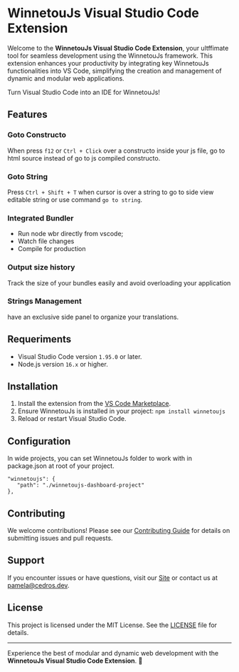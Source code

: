 # WinnetouJs Visual Studio Code Extension

Welcome to the **WinnetouJs Visual Studio Code Extension**, your ultffimate tool for seamless development using the WinnetouJs framework. This extension enhances your productivity by integrating key WinnetouJs functionalities into VS Code, simplifying the creation and management of dynamic and modular web applications.

Turn Visual Studio Code into an IDE for WinnetouJs!

## Features

### Goto Constructo

When press `f12` or `Ctrl + Click` over a constructo inside your js file, go to html source instead of go to js compiled constructo.

### Goto String

Press `Ctrl + Shift + T` when cursor is over a string to go to side view editable string or use command `go to string`.

### Integrated Bundler

- Run node wbr directly from vscode;
- Watch file changes
- Compile for production

### Output size history

Track the size of your bundles easily and avoid overloading your application

### Strings Management

have an exclusive side panel to organize your translations.

## Requeriments

- Visual Studio Code version `1.95.0` or later.
- Node.js version `16.x` or higher.

## Installation

1. Install the extension from the [VS Code Marketplace](https://marketplace.visualstudio.com/).
2. Ensure WinnetouJs is installed in your project:
   `npm install winnetoujs`
3. Reload or restart Visual Studio Code.

## Configuration

In wide projects, you can set WinnetouJs folder to work with in package.json at root of your project.

```
"winnetoujs": {
   "path": "./winnetoujs-dashboard-project"
},
```

## Contributing

We welcome contributions! Please see our [Contributing Guide](https://github.com/cedrosdev/vscode_winnetoujs_support) for details on submitting issues and pull requests.

## Support

If you encounter issues or have questions, visit our [Site](https://winnetoujs.org) or contact us at [pamela@cedros.dev]().

## License

This project is licensed under the MIT License. See the [LICENSE](https://github.com/cedrosdev/vscode_winnetoujs_support) file for details.

---

Experience the best of modular and dynamic web development with the **WinnetouJs Visual Studio Code Extension**. 🚀
